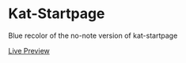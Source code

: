 Kat-Startpage
=============

Blue recolor of the no-note version of kat-startpage

[Live Preview](http://bokagha.github.io/Startpages/blue/startpage.html)
